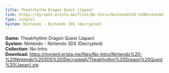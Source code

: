 ```yaml
---
title: Theatrhythm Dragon Quest (Japan)
link: https://myrient.erista.me/files/No-Intro/Nintendo%20-%20Nintendo%203DS%20(Decrypted)/Theatrhythm%20Dragon%20Quest%20(Japan).zip
type: single1
System: Nintendo - Nintendo 3DS (Decrypted)
---
```

<b>Game:</b> Theatrhythm Dragon Quest (Japan)<br>
<b>System:</b> Nintendo - Nintendo 3DS (Decrypted)<br>
<b>Collection:</b> No-Intro<br>
<b>Download:</b> https://myrient.erista.me/files/No-Intro/Nintendo%20-%20Nintendo%203DS%20(Decrypted)/Theatrhythm%20Dragon%20Quest%20(Japan).zip